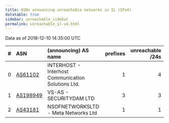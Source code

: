 ```yaml
---
title: ASNs announcing unreachable networks in IL (IPv4)
datatable: true
sidebar: unreachable_sidebar
permalink: unreachable_il-v4.html
---
```


Data as of 2018-12-10 14:35:00 UTC


<div class="datatable-begin"></div>

|   # | ASN                                      | (announcing) AS name                               |   prefixes |   unreachable /24s |
|----:|:-----------------------------------------|:---------------------------------------------------|-----------:|-------------------:|
|   0 | [AS61102](unreachable_AS61102-v4.html)   | INTERHOST - Interhost Communication Solutions Ltd. |          1 |                  4 |
|   1 | [AS198949](unreachable_AS198949-v4.html) | VS-AS - SECURITYDAM LTD                            |          3 |                  3 |
|   2 | [AS43181](unreachable_AS43181-v4.html)   | NSOFNETWORKSLTD - Meta Networks Ltd                |          1 |                  1 |

<div class="datatable-end"></div>
